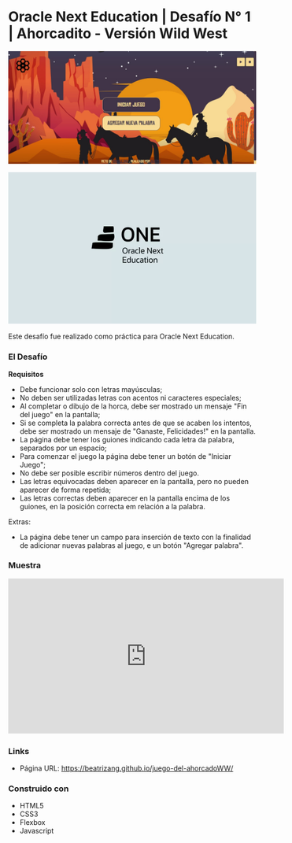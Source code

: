 # Oracle Next Education | Desafío N° 1 | Ahorcadito - Versión Wild West

![](img/screen/presentacion.jpg)

![](img/Oracle-ONE.webp)

Este desafío fue realizado como práctica para Oracle Next Education.

### El Desafío

 **Requisitos**
- Debe funcionar solo con letras mayúsculas;
- No deben ser utilizadas letras con acentos ni caracteres especiales;
- Al completar o dibujo de la horca, debe ser mostrado un mensaje "Fin del juego" en la pantalla;
- Si se completa la palabra correcta antes de que se acaben los intentos, debe ser mostrado un mensaje de "Ganaste, Felicidades!" en la pantalla.
- La página debe tener los guiones indicando cada letra da palabra, separados por un espacio;
- Para comenzar el juego la página debe tener un botón de "Iniciar Juego";
- No debe ser posible escribir números dentro del juego.
- Las letras equivocadas deben aparecer en la pantalla, pero no pueden aparecer de forma repetida;
- Las letras correctas deben aparecer en la pantalla encima de los guiones, en la posición correcta em relación a la palabra.

Extras:
- La página debe tener un campo para inserción de texto con la finalidad de adicionar nuevas palabras al juego, e un botón "Agregar palabra".



### Muestra

<iframe width="560" height="315" src="https://www.youtube-nocookie.com/embed/VQHOUQey8Ho" title="YouTube video player" frameborder="0" allow="accelerometer; autoplay; clipboard-write; encrypted-media; gyroscope; picture-in-picture" allowfullscreen></iframe>



### Links

- Página URL: https://beatrizang.github.io/juego-del-ahorcadoWW/


### Construido con

- HTML5
- CSS3
- Flexbox
- Javascript
